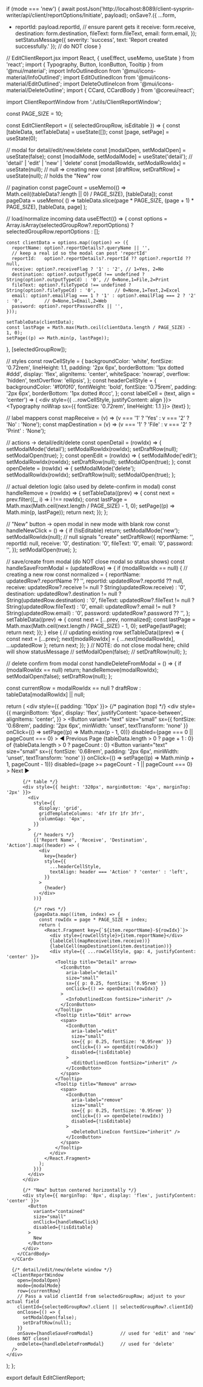 if (mode === 'new') {
  await postJson('http://localhost:8089/client-sysprin-writer/api/client/reportOptions/Initiate', payload);
  onSave?.({
    ...form,
+   reportId: payload.reportId,  // ensure parent gets it
    receive: form.receive,
    destination: form.destination,
    fileText: form.fileText,
    email: form.email,
  });
  setStatusMessage({ severity: 'success', text: 'Report created successfully.' });
  // do NOT close
}









// EditClientReport.jsx
import React, { useEffect, useMemo, useState } from 'react';
import { Typography, Button, IconButton, Tooltip } from '@mui/material';
import InfoOutlinedIcon from '@mui/icons-material/InfoOutlined';
import EditOutlinedIcon from '@mui/icons-material/EditOutlined';
import DeleteOutlineIcon from '@mui/icons-material/DeleteOutline';
import { CCard, CCardBody } from '@coreui/react';

import ClientReportWindow from './utils/ClientReportWindow';

const PAGE_SIZE = 10;

const EditClientReport = ({ selectedGroupRow, isEditable }) => {
  const [tableData, setTableData] = useState([]);
  const [page, setPage] = useState(0);

  // modal for detail/edit/new/delete
  const [modalOpen, setModalOpen] = useState(false);
  const [modalMode, setModalMode] = useState('detail'); // 'detail' | 'edit' | 'new' | 'delete'
  const [modalRowIdx, setModalRowIdx] = useState(null); // null => creating new
  const [draftRow, setDraftRow] = useState(null);       // holds the "New" row

  // pagination
  const pageCount = useMemo(() => Math.ceil((tableData?.length || 0) / PAGE_SIZE), [tableData]);
  const pageData = useMemo(
    () => tableData.slice(page * PAGE_SIZE, (page + 1) * PAGE_SIZE),
    [tableData, page]
  );

  // load/normalize incoming data
  useEffect(() => {
    const options = Array.isArray(selectedGroupRow?.reportOptions)
      ? selectedGroupRow.reportOptions
      : [];

    const clientData = options.map((option) => ({
      reportName: option?.reportDetails?.queryName || '',
      // keep a real id so the modal can post 'reportId'
      reportId:   option?.reportDetails?.reportId ?? option?.reportId ?? null,
      receive: option?.receiveFlag ? '1' : '2', // 1=Yes, 2=No
      destination: option?.outputTypeCd !== undefined ? String(option?.outputTypeCd) : '0', // 0=None,1=File,2=Print
      fileText: option?.fileTypeCd !== undefined ? String(option?.fileTypeCd) : '0',       // 0=None,1=Text,2=Excel
      email: option?.emailFlag === 1 ? '1' : option?.emailFlag === 2 ? '2' : '0',        // 0=None,1=Email,2=Web
      password: option?.reportPasswordTx || '',
    }));

    setTableData(clientData);
    const lastPage = Math.max(Math.ceil(clientData.length / PAGE_SIZE) - 1, 0);
    setPage((p) => Math.min(p, lastPage));
  }, [selectedGroupRow]);

  // styles
  const rowCellStyle = {
    backgroundColor: 'white',
    fontSize: '0.72rem',
    lineHeight: 1.1,
    padding: '2px 6px',
    borderBottom: '1px dotted #ddd',
    display: 'flex',
    alignItems: 'center',
    whiteSpace: 'nowrap',
    overflow: 'hidden',
    textOverflow: 'ellipsis',
  };
  const headerCellStyle = {
    backgroundColor: '#f0f0f0',
    fontWeight: 'bold',
    fontSize: '0.75rem',
    padding: '2px 6px',
    borderBottom: '1px dotted #ccc',
  };
  const labelCell = (text, align = 'center') => (
    <div style={{ ...rowCellStyle, justifyContent: align }}>
      <Typography noWrap sx={{ fontSize: '0.72rem', lineHeight: 1.1 }}>
        {text}
      </Typography>
    </div>
  );

  // label mappers
  const mapReceive = (v) => (v === '1' ? 'Yes' : v === '2' ? 'No' : 'None');
  const mapDestination = (v) => (v === '1' ? 'File' : v === '2' ? 'Print' : 'None');

  // actions -> detail/edit/delete
  const openDetail = (rowIdx) => {
    setModalMode('detail');
    setModalRowIdx(rowIdx);
    setDraftRow(null);
    setModalOpen(true);
  };
  const openEdit = (rowIdx) => {
    setModalMode('edit');
    setModalRowIdx(rowIdx);
    setDraftRow(null);
    setModalOpen(true);
  };
  const openDelete = (rowIdx) => {
    setModalMode('delete');
    setModalRowIdx(rowIdx);
    setDraftRow(null);
    setModalOpen(true);
  };

  // actual deletion logic (also used by delete-confirm in modal)
  const handleRemove = (rowIdx) => {
    setTableData((prev) => {
      const next = prev.filter((_, i) => i !== rowIdx);
      const lastPage = Math.max(Math.ceil(next.length / PAGE_SIZE) - 1, 0);
      setPage((p) => Math.min(p, lastPage));
      return next;
    });
  };

  // "New" button -> open modal in new mode with blank row
  const handleNewClick = () => {
    if (!isEditable) return;
    setModalMode('new');
    setModalRowIdx(null); // null signals "create"
    setDraftRow({
      reportName: '',
      reportId: null,
      receive: '0',
      destination: '0',
      fileText: '0',
      email: '0',
      password: '',
    });
    setModalOpen(true);
  };

  // save/create from modal (do NOT close modal so status shows)
  const handleSaveFromModal = (updatedRow) => {
    if (modalRowIdx == null) {
      // creating a new row
      const normalized = {
        reportName: updatedRow?.reportName ?? '',
        reportId:   updatedRow?.reportId ?? null,
        receive: updatedRow?.receive != null ? String(updatedRow.receive) : '0',
        destination: updatedRow?.destination != null ? String(updatedRow.destination) : '0',
        fileText: updatedRow?.fileText != null ? String(updatedRow.fileText) : '0',
        email: updatedRow?.email != null ? String(updatedRow.email) : '0',
        password: updatedRow?.password ?? '',
      };
      setTableData((prev) => {
        const next = [...prev, normalized];
        const lastPage = Math.max(Math.ceil(next.length / PAGE_SIZE) - 1, 0);
        setPage(lastPage);
        return next;
      });
    } else {
      // updating existing row
      setTableData((prev) => {
        const next = [...prev];
        next[modalRowIdx] = { ...next[modalRowIdx], ...updatedRow };
        return next;
      });
    }
    // NOTE: do not close modal here; child will show statusMessage
    // setModalOpen(false);
    // setDraftRow(null);
  };

  // delete confirm from modal
  const handleDeleteFromModal = () => {
    if (modalRowIdx == null) return;
    handleRemove(modalRowIdx);
    setModalOpen(false);
    setDraftRow(null);
  };

  const currentRow = modalRowIdx == null ? draftRow : tableData[modalRowIdx] || null;

  return (
    <div style={{ padding: '10px' }}>
      <CCard>
        <CCardBody>
          {/* pagination (top) */}
          <div
            style={{
              marginBottom: '6px',
              display: 'flex',
              justifyContent: 'space-between',
              alignItems: 'center',
            }}
          >
            <Button
              variant="text"
              size="small"
              sx={{ fontSize: '0.68rem', padding: '2px 6px', minWidth: 'unset', textTransform: 'none' }}
              onClick={() => setPage((p) => Math.max(p - 1, 0))}
              disabled={page === 0 || pageCount === 0}
            >
              ◀ Previous
            </Button>
            <Typography fontSize="0.72rem">
              Page {tableData.length > 0 ? page + 1 : 0} of {tableData.length > 0 ? pageCount : 0}
            </Typography>
            <Button
              variant="text"
              size="small"
              sx={{ fontSize: '0.68rem', padding: '2px 6px', minWidth: 'unset', textTransform: 'none' }}
              onClick={() => setPage((p) => Math.min(p + 1, pageCount - 1))}
              disabled={page >= pageCount - 1 || pageCount === 0}
            >
              Next ▶
            </Button>
          </div>

          {/* table */}
          <div style={{ height: '320px', marginBottom: '4px', marginTop: '2px' }}>
            <div
              style={{
                display: 'grid',
                gridTemplateColumns: '4fr 1fr 1fr 3fr',
                columnGap: '4px',
              }}
            >
              {/* headers */}
              {['Report Name', 'Receive', 'Destination', 'Action'].map((header) => (
                <div
                  key={header}
                  style={{
                    ...headerCellStyle,
                    textAlign: header === 'Action' ? 'center' : 'left',
                  }}
                >
                  {header}
                </div>
              ))}

              {/* rows */}
              {pageData.map((item, index) => {
                const rowIdx = page * PAGE_SIZE + index;
                return (
                  <React.Fragment key={`${item.reportName}-${rowIdx}`}>
                    <div style={rowCellStyle}>{item.reportName}</div>
                    {labelCell(mapReceive(item.receive))}
                    {labelCell(mapDestination(item.destination))}
                    <div style={{ ...rowCellStyle, gap: 4, justifyContent: 'center' }}>
                      <Tooltip title="Detail" arrow>
                        <IconButton
                          aria-label="detail"
                          size="small"
                          sx={{ p: 0.25, fontSize: '0.95rem' }}
                          onClick={() => openDetail(rowIdx)}
                        >
                          <InfoOutlinedIcon fontSize="inherit" />
                        </IconButton>
                      </Tooltip>
                      <Tooltip title="Edit" arrow>
                        <span>
                          <IconButton
                            aria-label="edit"
                            size="small"
                            sx={{ p: 0.25, fontSize: '0.95rem' }}
                            onClick={() => openEdit(rowIdx)}
                            disabled={!isEditable}
                          >
                            <EditOutlinedIcon fontSize="inherit" />
                          </IconButton>
                        </span>
                      </Tooltip>
                      <Tooltip title="Remove" arrow>
                        <span>
                          <IconButton
                            aria-label="remove"
                            size="small"
                            sx={{ p: 0.25, fontSize: '0.95rem' }}
                            onClick={() => openDelete(rowIdx)}
                            disabled={!isEditable}
                          >
                            <DeleteOutlineIcon fontSize="inherit" />
                          </IconButton>
                        </span>
                      </Tooltip>
                    </div>
                  </React.Fragment>
                );
              })}
            </div>
          </div>

          {/* "New" button centered horizontally */}
          <div style={{ marginTop: '8px', display: 'flex', justifyContent: 'center' }}>
            <Button
              variant="contained"
              size="small"
              onClick={handleNewClick}
              disabled={!isEditable}
            >
              New
            </Button>
          </div>
        </CCardBody>
      </CCard>

      {/* detail/edit/new/delete window */}
      <ClientReportWindow
        open={modalOpen}
        mode={modalMode}
        row={currentRow}
        // Pass a valid clientId from selectedGroupRow; adjust to your actual field
        clientId={selectedGroupRow?.client || selectedGroupRow?.clientId}
        onClose={() => {
          setModalOpen(false);
          setDraftRow(null);
        }}
        onSave={handleSaveFromModal}          // used for 'edit' and 'new' (does NOT close)
        onDelete={handleDeleteFromModal}      // used for 'delete'
      />
    </div>
  );
};

export default EditClientReport;
